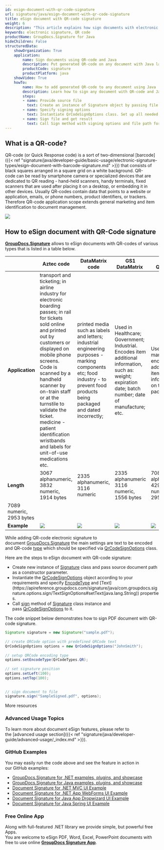 ```yaml
---
id: esign-document-with-qr-code-signature
url: signature/java/esign-document-with-qr-code-signature
title: eSign document with QR-code signature
weight: 6
description: "This article explains how sign documents with electronic signature as QR code on document page with GroupDocs.Signature API."
keywords: electronic signature, QR code 
productName: GroupDocs.Signature for Java
hideChildren: False
structuredData:
    showOrganization: True
    application:    
        name: Sign documents using QR-code and Java    
        description: Put generated QR-code on any document with Java language by GroupDocs.Signature for Java APIs
        productCode: signature
        productPlatform: java 
    showVideo: True
    howTo:
        name: How to add generated QR-code to any document using Java 
        description: Learn how to sign any document with QR-code and Java
        steps:
        - name: Provide source file
          text: Create an instance of Signature object by passing file as a constructor parameter. You may provide either file path or file stream. 
        - name: Specify signing options 
          text: Instantiate QrCodeSignOptions class. Set up all needed data.
        - name: Sign file and get result 
          text: Call Sign method with signing options and file path for result file. You also is able to use stream as output.
---
```

## What is a QR-code?

QR-code (or Quick Response code) is a sort of two-dimensional [barcode]({{< ref "signature/java/developer-guide/basic-usage/electronic-signature-types/esign-document-with-barcode-signature.md" >}}) that consists of black squares arranged in a square grid on a white background. QR-code can be read by smartphone camera or specialized devices that are dedicated to QR reading - hand-held scanners, handy terminals, fixed scanners that are used after placing it on a desktop, or embedding it in other devices. Usually QR-codes contain data that points to a website or application, emails, or phone numbers, product identifiers, or trackers. Therefore QR-code application scope extends general marketing and item identification to document management.

![](signature/java/images/esign-document-with-qr-code-signature.png)

## How to eSign document with QR-Code signature 

[**GroupDocs.Signature**](https://products.groupdocs.com/signature/java) allows to eSign documents with QR-codes of various types that is listed in a table below. 

|   | Aztec code | DataMatrix code | GS1 DataMatrix  | GS1 QR code  | QR |
| --- | --- | --- | --- | --- | --- |
| **Application** | transport and ticketing;  in airline industry for electronic boarding passes;  in rail for tickets sold online and printed out by customers or displayed on mobile phone screens. Code is scanned by a handheld scanner by on-train staff or at the turnstile to validate the ticket.  medicine - patient identification wristbands and labels for unit-of-use medications etc. | printed media such as labels and letters;  industrial engineering purposes - marking components etc;  food industry - to prevent food products being packaged and dated incorrectly; | Used in Healthcare;  Government;  Industrial. Encodes item additional information, such as: weight; expiration date; batch number; date of manufacture; etc. | Used in marketing to encode additional item information  on the package | Widely used in automotive industry and mobile applications. Useful for encoding  large amount of data characters and specific URLs. |
| **Length** | 3067 alphanumeric,  3832 numeric,  1914 bytes | 2335 alphanumeric, 3116 numeric | 2335 alphanumeric 3116 numeric,  1556 bytes | 7089 alphanumeric 4296 numeric,  2953 bytes | 4296 alphanumeric,  
7089 numeric,  2953 bytes |
| **Example** | ![](signature/java/images/Aztec.png) | ![](signature/java/images/DataMatrix.png) | ![](signature/java/images/GS1.png) | ![](signature/java/images/GS1_QR.png) | ![](signature/java/images/QrCode2.png)


While adding QR-code electronic signature to document [GroupDocs.Signature](https://products.groupdocs.com/signature/java) the main settings are text to be encoded and QR-code [type](https://apireference.groupdocs.com/signature/java/com.groupdocs.signature.domain.qrcodes/QrCodeType#getTypeIndex()) which should be specified via [QrCodeSignOptions](https://apireference.groupdocs.com/signature/java/com.groupdocs.signature.options.sign/QrCodeSignOptions) class. 

Here are the steps to eSign document with QR-code signature:

*   Create new instance of [Signature](https://apireference.groupdocs.com/signature/java/com.groupdocs.signature/Signature) class and pass source document path as a constructor parameter.
*   Instantiate the [QrCodeSignOptions](https://apireference.groupdocs.com/signature/java/com.groupdocs.signature.options.sign/QrCodeSignOptions) object according to your requirements and specify [EncodeType](https://apireference.groupdocs.com/signature/java/com.groupdocs.signature.options.sign/QrCodeSignOptions#setEncodeType(com.groupdocs.signature.domain.qrcodes.QrCodeType)) and [Text](https://apireference.groupdocs.com/signature/java/com.groupdocs.signature.options.sign/TextSignOptions#setText(java.lang.String)) properties.
*   Call [sign](https://apireference.groupdocs.com/java/signature/com.groupdocs.signature/Signature#sign(java.io.OutputStream,%20com.groupdocs.signature.options.sign.SignOptions)) method of [Signature](https://apireference.groupdocs.com/java/signature/com.groupdocs.signature/Signature) class instance and pass [QrCodeSignOptions](https://apireference.groupdocs.com/signature/java/com.groupdocs.signature.options.sign/QrCodeSignOptions) to it.
    

The code snippet below demonstrates how to sign PDF document with QR-code signature.

```java
Signature signature = new Signature("sample.pdf");
 
// create QRCode option with predefined QRCode text
QrCodeSignOptions options = new QrCodeSignOptions("JohnSmith");
 
// setup QRCode encoding type
options.setEncodeType(QrCodeTypes.QR);
 
// set signature position
options.setLeft(100);
options.setTop(100);
 
 
// sign document to file
signature.sign("SampleSigned.pdf", options);
```

More resources

### Advanced Usage Topics

To learn more about document eSign features, please refer to the [advanced usage section]({{< ref "signature/java/developer-guide/advanced-usage/_index.md" >}}).

### GitHub Examples 

You may easily run the code above and see the feature in action in our GitHub examples:

*   [GroupDocs.Signature for .NET examples, plugins, and showcase](https://github.com/groupdocs-signature/GroupDocs.Signature-for-.NET)    
*   [GroupDocs.Signature for Java examples, plugins, and showcase](https://github.com/groupdocs-signature/GroupDocs.Signature-for-Java)    
*   [Document Signature for .NET MVC UI Example](https://github.com/groupdocs-signature/GroupDocs.Signature-for-.NET-MVC)    
*   [Document Signature for .NET App WebForms UI Example](https://github.com/groupdocs-signature/GroupDocs.Signature-for-.NET-WebForms)    
*   [Document Signature for Java App Dropwizard UI Example](https://github.com/groupdocs-signature/GroupDocs.Signature-for-Java-Dropwizard)   
*   [Document Signature for Java Spring UI Example](https://github.com/groupdocs-signature/GroupDocs.Signature-for-Java-Spring)
    

### Free Online App 

Along with full-featured .NET library we provide simple, but powerful free Apps.  
You are welcome to eSign PDF, Word, Excel, PowerPoint documents with free to use online **[GroupDocs Signature App](https://products.groupdocs.app/signature)**.
